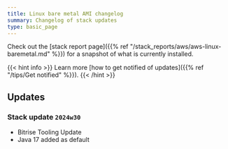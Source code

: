 ```yaml
---
title: Linux bare metal AMI changelog
summary: Changelog of stack updates
type: basic_page
---
```


Check out the [stack report page]({{% ref "/stack_reports/aws/aws-linux-baremetal.md" %}}) for a snapshot of what is currently installed.

{{< hint info >}}
Learn more [how to get notified of updates]({{% ref "/tips/Get notified" %}}).
{{< /hint >}}

## Updates

### Stack update `2024w30`

- Bitrise Tooling Update
- Java 17 added as default